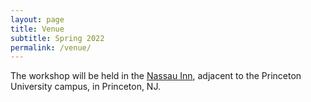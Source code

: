 ```yaml
---
layout: page
title: Venue
subtitle: Spring 2022
permalink: /venue/
---
```


The workshop will be held in the [Nassau Inn](https://www.nassauinn.com/),
adjacent to the Princeton University campus, in Princeton, NJ.
